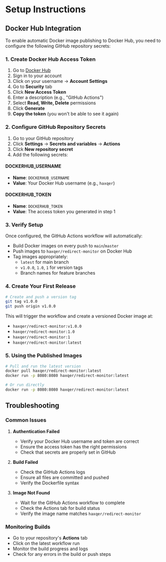 # Setup Instructions

## Docker Hub Integration

To enable automatic Docker image publishing to Docker Hub, you need to configure the following GitHub repository secrets:

### 1. Create Docker Hub Access Token

1. Go to [Docker Hub](https://hub.docker.com/)
2. Sign in to your account
3. Click on your username → **Account Settings**
4. Go to **Security** tab
5. Click **New Access Token**
6. Enter a description (e.g., "GitHub Actions")
7. Select **Read, Write, Delete** permissions
8. Click **Generate**
9. **Copy the token** (you won't be able to see it again)

### 2. Configure GitHub Repository Secrets

1. Go to your GitHub repository
2. Click **Settings** → **Secrets and variables** → **Actions**
3. Click **New repository secret**
4. Add the following secrets:

#### DOCKERHUB_USERNAME
- **Name**: `DOCKERHUB_USERNAME`
- **Value**: Your Docker Hub username (e.g., `haxqer`)

#### DOCKERHUB_TOKEN
- **Name**: `DOCKERHUB_TOKEN`
- **Value**: The access token you generated in step 1

### 3. Verify Setup

Once configured, the GitHub Actions workflow will automatically:

- Build Docker images on every push to `main`/`master`
- Push images to `haxqer/redirect-monitor` on Docker Hub
- Tag images appropriately:
  - `latest` for main branch
  - `v1.0.0`, `1.0`, `1` for version tags
  - Branch names for feature branches

### 4. Create Your First Release

```bash
# Create and push a version tag
git tag v1.0.0
git push origin v1.0.0
```

This will trigger the workflow and create a versioned Docker image at:
- `haxqer/redirect-monitor:v1.0.0`
- `haxqer/redirect-monitor:1.0`
- `haxqer/redirect-monitor:1`
- `haxqer/redirect-monitor:latest`

### 5. Using the Published Images

```bash
# Pull and run the latest version
docker pull haxqer/redirect-monitor:latest
docker run -p 8080:8080 haxqer/redirect-monitor:latest

# Or run directly
docker run -p 8080:8080 haxqer/redirect-monitor:latest
```

## Troubleshooting

### Common Issues

1. **Authentication Failed**
   - Verify your Docker Hub username and token are correct
   - Ensure the access token has the right permissions
   - Check that secrets are properly set in GitHub

2. **Build Failed**
   - Check the GitHub Actions logs
   - Ensure all files are committed and pushed
   - Verify the Dockerfile syntax

3. **Image Not Found**
   - Wait for the GitHub Actions workflow to complete
   - Check the Actions tab for build status
   - Verify the image name matches `haxqer/redirect-monitor`

### Monitoring Builds

- Go to your repository's **Actions** tab
- Click on the latest workflow run
- Monitor the build progress and logs
- Check for any errors in the build or push steps 